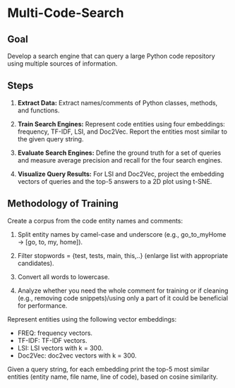 # Multi-Code-Search

## Goal

Develop a search engine that can query a large Python code repository using multiple sources of information.

## Steps

1. **Extract Data:** Extract names/comments of Python classes, methods, and functions.

2. **Train Search Engines:** Represent code entities using four embeddings: frequency, TF-IDF, LSI, and Doc2Vec. Report the entities most similar to the given query string.

3. **Evaluate Search Engines:** Define the ground truth for a set of queries and measure average precision and recall for the four search engines.

4. **Visualize Query Results:** For LSI and Doc2Vec, project the embedding vectors of queries and the top-5 answers to a 2D plot using t-SNE.

## Methodology of Training

Create a corpus from the code entity names and comments:

1. Split entity names by camel-case and underscore (e.g., go_to_myHome -> [go, to, my, home]).

2. Filter stopwords = {test, tests, main, this,..} (enlarge list with appropriate candidates).

3. Convert all words to lowercase.

4. Analyze whether you need the whole comment for training or if cleaning (e.g., removing code snippets)/using only a part of it could be beneficial for performance.

Represent entities using the following vector embeddings:

- FREQ: frequency vectors.
- TF-IDF: TF-IDF vectors.
- LSI: LSI vectors with k = 300.
- Doc2Vec: doc2vec vectors with k = 300.

Given a query string, for each embedding print the top-5 most similar entities (entity name, file name, line of code), based on cosine similarity.
